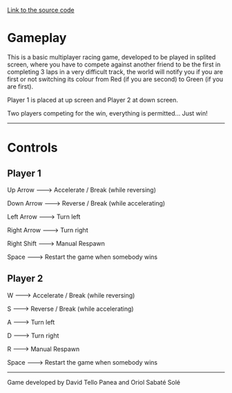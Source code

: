 [Link to the source code](https://github.com/DavidTello1/Fisica-II)

Gameplay
========

This is a basic multiplayer racing game, developed to be played in splited screen,
where you have to compete against another friend to be the first in completing 3
laps in a very difficult track, the world will notify you if you are first or not 
switching its colour from Red (if you are second) to Green (if you are first).

Player 1 is placed at up screen and Player 2 at down screen.

Two players competing for the win, everything is 
permitted... Just win!

***

Controls
========

Player 1
--------

Up Arrow ---> Accelerate / Break (while reversing)

Down Arrow ---> Reverse / Break (while accelerating)

Left Arrow ---> Turn left

Right Arrow ---> Turn right

Right Shift ---> Manual Respawn

Space ---> Restart the game when somebody wins

Player 2
--------

W ---> Accelerate / Break (while reversing)

S ---> Reverse / Break (while accelerating)

A ---> Turn left

D ---> Turn right

R ---> Manual Respawn

Space ---> Restart the game when somebody wins

***

Game developed by David Tello Panea and Oriol Sabaté Solé
